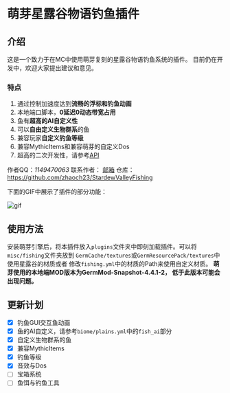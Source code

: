 # 萌芽星露谷物语钓鱼插件

## 介绍
这是一个致力于在MC中使用萌芽复刻的星露谷物语钓鱼系统的插件。
目前仍在开发中，欢迎大家提出建议和意见。

### 特点
1. 通过控制加速度达到**流畅的浮标和钓鱼动画**
2. 本地端口脚本，**0延迟0动态带宽占用**
3. 鱼有**超高的AI自定义性**
4. 可以**自由定义生物群系**的鱼
5. 兼容玩家**自定义钓鱼等级**
6. 兼容MythicItems和兼容萌芽的自定义Dos
7. 超高的二次开发性，请参考[API](https://github.com/zhaoch23/StardewValleyFishing/tree/main/src/main/java/com/zhaoch23/stardewvalleyfishing/api)

作者QQ：_1149470063_
联系作者： [邮箱](mailto:c233zhao@uwaterloo.ca)
仓库：https://github.com/zhaoch23/StardewValleyFishing

下面的GIF中展示了插件的部分功能：

![gif](./misc/example.gif)

## 使用方法

安装萌芽引擎后，将本插件放入`plugins`文件夹中即刻加载插件。可以将`misc/fishing`文件夹放到
`GermCache/textures`或`GermResourcePack/textures`中使用星露谷的材质或者
修改`fishing.yml`中的材质的Path来使用自定义材质。
**萌芽使用的本地端MOD版本为GermMod-Snapshot-4.4.1-2，
低于此版本可能会出现问题。**

## 更新计划
- [x] 钓鱼GUI交互鱼动画
- [x] 鱼的AI自定义，请参考`biome/plains.yml`中的`fish_ai`部分
- [x] 自定义生物群系的鱼
- [x] 兼容MythicItems
- [x] 钓鱼等级
- [x] 音效与Dos
- [ ] 宝箱系统
- [ ] 鱼饵与钓鱼工具